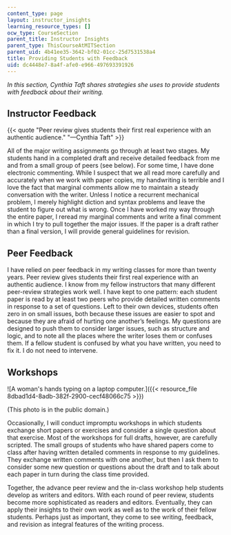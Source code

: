 ```yaml
---
content_type: page
layout: instructor_insights
learning_resource_types: []
ocw_type: CourseSection
parent_title: Instructor Insights
parent_type: ThisCourseAtMITSection
parent_uid: 4b41ee35-3642-bf02-01cc-25d7531538a4
title: Providing Students with Feedback
uid: dc4448e7-8a4f-afe0-e966-497693391926
---
```


_In this section, Cynthia Taft shares strategies she uses to provide students with feedback about their writing._

Instructor Feedback
-------------------

{{< quote "Peer review gives students their first real experience with an authentic audience." "—Cynthia Taft" >}}

All of the major writing assignments go through at least two stages. My students hand in a completed draft and receive detailed feedback from me and from a small group of peers (see below). For some time, I have done electronic commenting. While I suspect that we all read more carefully and accurately when we work with paper copies, my handwriting is terrible and I love the fact that marginal comments allow me to maintain a steady conversation with the writer. Unless I notice a recurrent mechanical problem, I merely highlight diction and syntax problems and leave the student to figure out what is wrong. Once I have worked my way through the entire paper, I reread my marginal comments and write a final comment in which I try to pull together the major issues. If the paper is a draft rather than a final version, I will provide general guidelines for revision.

Peer Feedback
-------------

I have relied on peer feedback in my writing classes for more than twenty years. Peer review gives students their first real experience with an authentic audience. I know from my fellow instructors that many different peer-review strategies work well. I have kept to one pattern: each student paper is read by at least two peers who provide detailed written comments in response to a set of questions. Left to their own devices, students often zero in on small issues, both because these issues are easier to spot and because they are afraid of hurting one another’s feelings. My questions are designed to push them to consider larger issues, such as structure and logic, and to note all the places where the writer loses them or confuses them. If a fellow student is confused by what you have written, you need to fix it. I do not need to intervene.

Workshops
---------

![A woman's hands typing on a laptop computer.]({{< resource_file 8dbad1d4-8adb-382f-2900-cecf48066c75 >}})  

(This photo is in the public domain.)

Occasionally, I will conduct impromptu workshops in which students exchange short papers or exercises and consider a single question about that exercise. Most of the workshops for full drafts, however, are carefully scripted. The small groups of students who have shared papers come to class after having written detailed comments in response to my guidelines. They exchange written comments with one another, but then I ask them to consider some new question or questions about the draft and to talk about each paper in turn during the class time provided.

Together, the advance peer review and the in-class workshop help students develop as writers and editors. With each round of peer review, students become more sophisticated as readers and editors. Eventually, they can apply their insights to their own work as well as to the work of their fellow students. Perhaps just as important, they come to see writing, feedback, and revision as integral features of the writing process.